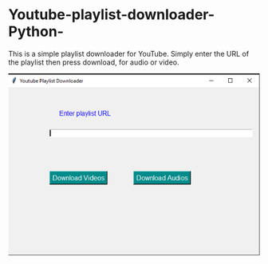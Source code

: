 # Youtube-playlist-downloader-Python-
This is a simple playlist downloader for YouTube. Simply enter the URL of the playlist then press download, for audio or video.

![Screenshot](https://github.com/Oyopiz/Youtube-playlist-downloader-Python-/blob/master/Screenshot%202022-12-26%20141830.png)
